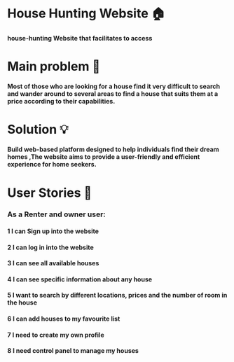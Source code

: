 # House Hunting Website 🏠
#### house-hunting Website that facilitates to access
# Main problem 🌚
####  Most of those who are looking for a house find it very difficult to search and wander around to several areas to find a house that suits them at a price according to their capabilities.
# Solution 💡
#### Build web-based platform designed to help individuals find their dream homes ,The website aims to provide a user-friendly and efficient experience for home seekers.
# User Stories 📖
### As a Renter and owner user:
#### 1 I can Sign up into the website
#### 2 I can log in into the website
#### 3 I can see all available houses
#### 4 I can see specific information about any house
#### 5 I want to search by different locations, prices and the number of room in the house
#### 6 I can add houses to my favourite list
#### 7 I need to create my own profile
#### 8 I need control panel to manage my houses
